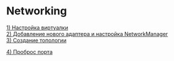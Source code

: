 # Networking

[1) Настройка виртуалки](/1_intro.md)  
[2) Добавление нового адаптера и настройка NetworkManager](/2_adding_new_adapter.md)  
[3) Создание топологии](/3_topology.md)

[4) Проброс порта](/ProbrosPorta.md)
